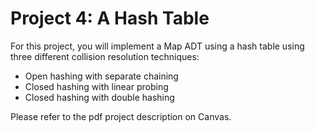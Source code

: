 # Project 4: A Hash Table
For this project, you will implement a Map ADT using a hash table using three different collision resolution techniques:
- Open hashing with separate chaining
- Closed hashing with linear probing
- Closed hashing with double hashing


Please refer to the pdf project description on Canvas.
